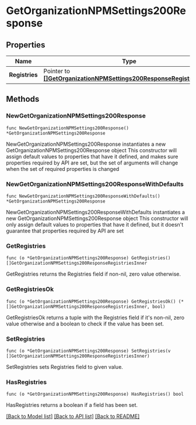 # GetOrganizationNPMSettings200Response

## Properties

Name | Type | Description | Notes
------------ | ------------- | ------------- | -------------
**Registries** | Pointer to [**[]GetOrganizationNPMSettings200ResponseRegistriesInner**](GetOrganizationNPMSettings200ResponseRegistriesInner.md) | List of NPM configurations | [optional] 

## Methods

### NewGetOrganizationNPMSettings200Response

`func NewGetOrganizationNPMSettings200Response() *GetOrganizationNPMSettings200Response`

NewGetOrganizationNPMSettings200Response instantiates a new GetOrganizationNPMSettings200Response object
This constructor will assign default values to properties that have it defined,
and makes sure properties required by API are set, but the set of arguments
will change when the set of required properties is changed

### NewGetOrganizationNPMSettings200ResponseWithDefaults

`func NewGetOrganizationNPMSettings200ResponseWithDefaults() *GetOrganizationNPMSettings200Response`

NewGetOrganizationNPMSettings200ResponseWithDefaults instantiates a new GetOrganizationNPMSettings200Response object
This constructor will only assign default values to properties that have it defined,
but it doesn't guarantee that properties required by API are set

### GetRegistries

`func (o *GetOrganizationNPMSettings200Response) GetRegistries() []GetOrganizationNPMSettings200ResponseRegistriesInner`

GetRegistries returns the Registries field if non-nil, zero value otherwise.

### GetRegistriesOk

`func (o *GetOrganizationNPMSettings200Response) GetRegistriesOk() (*[]GetOrganizationNPMSettings200ResponseRegistriesInner, bool)`

GetRegistriesOk returns a tuple with the Registries field if it's non-nil, zero value otherwise
and a boolean to check if the value has been set.

### SetRegistries

`func (o *GetOrganizationNPMSettings200Response) SetRegistries(v []GetOrganizationNPMSettings200ResponseRegistriesInner)`

SetRegistries sets Registries field to given value.

### HasRegistries

`func (o *GetOrganizationNPMSettings200Response) HasRegistries() bool`

HasRegistries returns a boolean if a field has been set.


[[Back to Model list]](../README.md#documentation-for-models) [[Back to API list]](../README.md#documentation-for-api-endpoints) [[Back to README]](../README.md)


